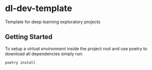 # dl-dev-template
Template for deep learning exploratory projects

## Getting Started
To setup a _virtual environment_ inside the project root and use poetry to download all dependencies simply run:
```bash
poetry install
```